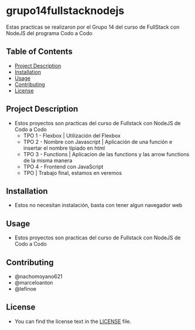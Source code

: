 # grupo14fullstacknodejs

Estas practicas se realizaron por el Grupo 14 del curso de FullStack con NodeJS del programa Codo a Codo

## Table of Contents
- [Project Description](#project-description)
- [Installation](#installation)
- [Usage](#usage)
- [Contributing](#contributing)
- [License](#license)

## Project Description

- Estos proyectos son practicas del curso de Fullstack con NodeJS de Codo a Codo
  - TPO 1 - Flexbox | Utilización del Flexbox
  - TPO 2 - Nombre con Javascript | Aplicación de una función e insertar el nombre tipiado en html
  - TPO 3 - Functions | Aplicacion de las functions y las arrow functions de la misma manera
  - TPO 4 - Frontend con JavaScript
  - TPO | Trabajo final, estamos en veremos
    
## Installation

- Estos no necesitan instalación, basta con tener algun navegador web

## Usage

- Estos proyectos son practicas del curso de Fullstack con NodeJS de Codo a Codo

## Contributing

- @nachomoyano621
- @marceloanton
- @lefinoe

## License

- You can find the license text in the [LICENSE](LICENSE) file.
